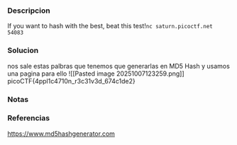 ### Descripcion
If you want to hash with the best, beat this test!`nc saturn.picoctf.net 54083`

### Solucion
nos sale estas palbras que tenemos que generarlas en MD5 Hash y usamos una pagina para ello
![[Pasted image 20251007123259.png]]
picoCTF{4ppl1c4710n_r3c31v3d_674c1de2}

### Notas


### Referencias
https://www.md5hashgenerator.com